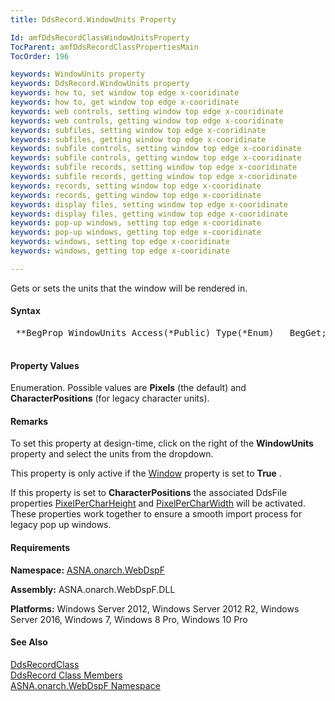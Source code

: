 ```yaml
---
title: DdsRecord.WindowUnits Property

Id: amfDdsRecordClassWindowUnitsProperty
TocParent: amfDdsRecordClassPropertiesMain
TocOrder: 196

keywords: WindowUnits property
keywords: DdsRecord.WindowUnits property
keywords: how to, set window top edge x-cooridinate
keywords: how to, get window top edge x-cooridinate
keywords: web controls, setting window top edge x-cooridinate
keywords: web controls, getting window top edge x-cooridinate
keywords: subfiles, setting window top edge x-cooridinate
keywords: subfiles, getting window top edge x-cooridinate
keywords: subfile controls, setting window top edge x-cooridinate
keywords: subfile controls, getting window top edge x-cooridinate
keywords: subfile records, setting window top edge x-cooridinate
keywords: subfile records, getting window top edge x-cooridinate
keywords: records, setting window top edge x-cooridinate
keywords: records, getting window top edge x-cooridinate
keywords: display files, setting window top edge x-cooridinate
keywords: display files, getting window top edge x-cooridinate
keywords: pop-up windows, setting top edge x-cooridinate
keywords: pop-up windows, getting top edge x-cooridinate
keywords: windows, setting top edge x-cooridinate
keywords: windows, getting top edge x-cooridinate

---
```


Gets or sets the units that the window will be rendered in.

#### Syntax
<pre class="prettyprint">
 **BegProp WindowUnits Access(*Public) Type(*Enum)   BegGet;  BegSet** 
            </pre>

#### Property Values
Enumeration. Possible values are **Pixels** (the default) and **CharacterPositions** (for legacy character units).

#### Remarks
To set this property at design-time, click on the right of the **WindowUnits** property and select the units from the dropdown.

This property is only active if the [Window](amfddsRecordClassWindowProperty.html) property is set to **True** .

If this property is set to **CharacterPositions** the associated DdsFile properties [PixelPerCharHeight](amfddsFileClassPixelPerCharHeightProperty.html) and [PixelPerCharWidth](amfddsFileClassPixelPerCharWidthProperty.html) will be activated. These properties work together to ensure a smooth import process for legacy pop up windows.

#### Requirements
**Namespace:** [ASNA.onarch.WebDspF](amfWebDspFNamespace.html)

**Assembly:** ASNA.onarch.WebDspF.DLL

**Platforms:** Windows Server 2012, Windows Server 2012 R2, Windows Server 2016, Windows 7, Windows 8 Pro, Windows 10 Pro

#### See Also
[ DdsRecordClass](amfDdsRecordClass.html) <br /> [ DdsRecord Class Members](amfDdsRecordClassMembers.html) <br /> [ ASNA.onarch.WebDspF Namespace](amfWebDspFNamespace.html) 
